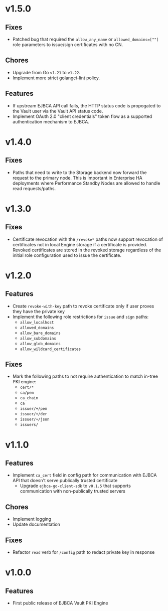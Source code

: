 # v1.5.0
## Fixes
* Patched bug that required the `allow_any_name` or `allowed_domains=[""]` role parameters to issue/sign certificates with no CN.

## Chores
* Upgrade from Go `v1.21` to `v1.22`.
* Implement more strict golangci-lint policy.

## Features
* If upstream EJBCA API call fails, the HTTP status code is propogated to the Vault user via the Vault API status code.
* Implement OAuth 2.0 "client credentials" token flow as a supported authentication mechanism to EJBCA.

# v1.4.0
## Fixes
* Paths that need to write to the Storage backend now forward the request to the primary node. This is important in Enterprise HA deployments where Performance Standby Nodes are allowed to handle read requests/paths.

# v1.3.0
## Fixes
* Certificate revocation with the `/revoke*` paths now support revocation of certificates not in local Engine storage if a certificate is provided. Revoked certificates are stored in the revoked storage regardless of the initial role configuration used to issue the certificate.

# v1.2.0
## Features
* Create `revoke-with-key` path to revoke certificate only if user proves they have the private key
* Implement the following role restrictions for `issue` and `sign` paths:
    * `allow_localhost`
    * `allowed_domains`
    * `allow_bare_domains`
    * `allow_subdomains`
    * `allow_glob_domains`
    * `allow_wildcard_certificates`

## Fixes
* Mark the following paths to not require authentication to match in-tree PKI engine:
    * `cert/*` 
    * `ca/pem`
    * `ca_chain`
    * `ca`
    * `issuer/+/pem`
    * `issuer/+/der`
    * `issuer/+/json`
    * `issuers/`

# v1.1.0
## Features
* Implement `ca_cert` field in config path for communication with EJBCA API that doesn't serve publically trusted certificate
    * Upgrade `ejbca-go-client-sdk` to `v0.1.5` that supports communication with non-publically trusted servers

## Chores
* Implement logging
* Update documentation

## Fixes
* Refactor `read` verb for `/config` path to redact private key in response

# v1.0.0
## Features
* First public release of EJBCA Vault PKI Engine
